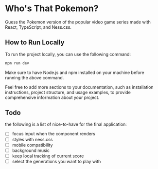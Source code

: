 # Who's That Pokemon?

Guess the Pokemon version of the popular video game series made with React, TypeScript, and Ness.css.

## How to Run Locally

To run the project locally, you can use the following command:

```bash
npm run dev
```
Make sure to have Node.js and npm installed on your machine before running the above command.

Feel free to add more sections to your documentation, such as installation instructions, project structure, and usage examples, to provide comprehensive information about your project.

## Todo
the following is a list of nice-to-have for the final application:
- [ ] focus input when the component renders
- [ ] styles with ness.css
- [ ] mobile compatibility
- [ ] background music
- [ ] keep local tracking of current score
- [ ] select the generations you want to play with
